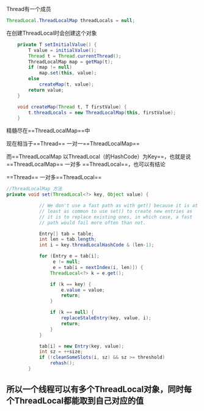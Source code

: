 Thread有一个成员 

```java
ThreadLocal.ThreadLocalMap threadLocals = null;
```

在创建ThreadLocal时会创建这个对象

```java
    private T setInitialValue() {
        T value = initialValue();
        Thread t = Thread.currentThread();
        ThreadLocalMap map = getMap(t);
        if (map != null)
            map.set(this, value);
        else
            createMap(t, value);
        return value;
    }
```

```java
    void createMap(Thread t, T firstValue) {
        t.threadLocals = new ThreadLocalMap(this, firstValue);
    }
```

精髓尽在==ThreadLocalMap==中

现在相当于==Thread== 一对一==ThreadLocalMap==

而==ThreadLocalMap 以ThreadLocal（的HashCode）为Key==，也就是说 ==ThreadLocalMap== 一对多 ==ThreadLocal==，也可以有结论

==Thread== 一对多==ThreadLocal==

```java
//ThreadLocalMap 方法       
private void set(ThreadLocal<?> key, Object value) {

            // We don't use a fast path as with get() because it is at
            // least as common to use set() to create new entries as
            // it is to replace existing ones, in which case, a fast
            // path would fail more often than not.

            Entry[] tab = table;
            int len = tab.length;
            int i = key.threadLocalHashCode & (len-1);

            for (Entry e = tab[i];
                 e != null;
                 e = tab[i = nextIndex(i, len)]) {
                ThreadLocal<?> k = e.get();

                if (k == key) {
                    e.value = value;
                    return;
                }

                if (k == null) {
                    replaceStaleEntry(key, value, i);
                    return;
                }
            }

            tab[i] = new Entry(key, value);
            int sz = ++size;
            if (!cleanSomeSlots(i, sz) && sz >= threshold)
                rehash();
        }
```

## 所以一个线程可以有多个ThreadLocal对象，同时每个ThreadLocal都能取到自己对应的值

